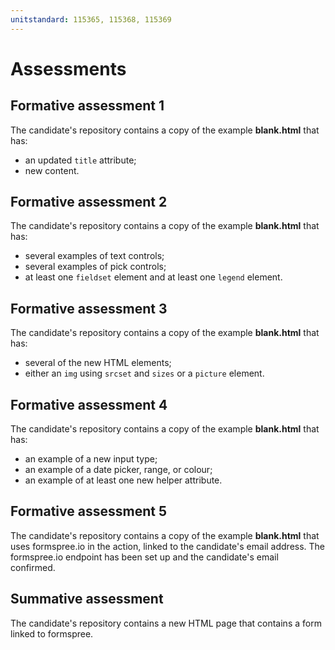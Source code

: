 ```yaml
---
unitstandard: 115365, 115368, 115369
---
```


# Assessments

## Formative assessment 1

The candidate's repository contains a copy of the example **blank.html** that has:

* an updated `title` attribute;
* new content.

## Formative assessment 2

The candidate's repository contains a copy of the example **blank.html** that has:

* several examples of text controls;
* several examples of pick controls;
* at least one `fieldset` element and at least one `legend` element.

## Formative assessment 3

The candidate's repository contains a copy of the example **blank.html** that has:

* several of the new HTML elements;
* either an `img` using `srcset` and `sizes` or a `picture` element.

## Formative assessment 4

The candidate's repository contains a copy of the example **blank.html** that has:

* an example of a new input type;
* an example of a date picker, range, or colour;
* an example of at least one new helper attribute.

## Formative assessment 5

The candidate's repository contains a copy of the example **blank.html** that uses formspree.io in the action, linked to the candidate's email address. The formspree.io endpoint has been set up and the candidate's email confirmed.

## Summative assessment

The candidate's repository contains a new HTML page that contains a form linked to formspree.
